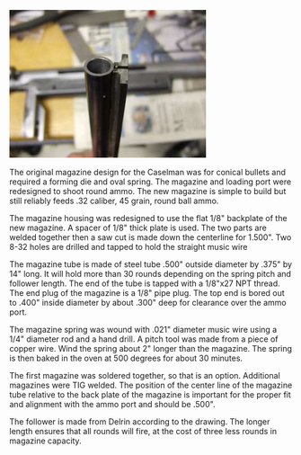 ![mag](images/caselman-magbyTBK-1.jpg "The end of the new magazine design for shooting .32 caliber lead balls.")

The original magazine design for the Caselman was for conical bullets and required a forming die and oval spring.  The magazine and loading port were redesigned to shoot round ammo.  The new magazine is simple to build but still reliably feeds .32 caliber, 45 grain, round ball ammo.

The magazine housing was redesigned to use the flat 1/8" backplate of the new magazine.  A spacer of 1/8" thick plate is used.  The two parts are welded together then a saw cut is made down the centerline for 1.500".  Two 8-32 holes are drilled and tapped to hold the straight music wire 

The magazine tube is made of steel tube .500" outside diameter by .375" by 14" long.  It will hold more than 30 rounds depending on the spring pitch and follower length.  The end of the tube is tapped with a 1/8"x27 NPT thread.  The end plug of the magazine is a 1/8" pipe plug.  The top end is bored out to .400" inside diameter by about .300" deep for clearance over the ammo port.

The magazine spring was wound with .021" diameter music wire using a 1/4" diameter rod and a hand drill.  A pitch tool was made from a piece of copper wire.  Wind the spring about 2" longer than the magazine.  The spring is then baked in the oven at 500 degrees for about 30 minutes.

The first magazine was soldered together, so that is an option.  Additional magazines were TIG welded. The position of the center line of the magazine tube relative to the back plate of the magazine is important for the proper fit and alignment with the ammo port and should be .500".

The follower is made from Delrin according to the drawing.  The longer length ensures that all rounds will fire, at the cost of three less rounds in magazine capacity.  
